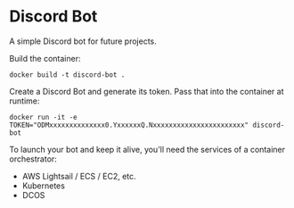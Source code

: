 # Discord Bot

A simple Discord bot for future projects.

Build the container:

    docker build -t discord-bot .

Create a Discord Bot and generate its token. Pass that into the container at runtime:

    docker run -it -e TOKEN="ODMxxxxxxxxxxxxxx0.YxxxxxxQ.Nxxxxxxxxxxxxxxxxxxxxxxx" discord-bot

To launch your bot and keep it alive, you'll need the services of a container orchestrator:

- AWS Lightsail / ECS / EC2, etc.
- Kubernetes
- DCOS